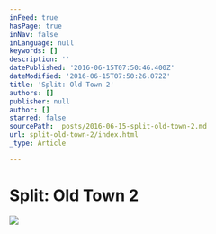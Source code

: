 ```yaml
---
inFeed: true
hasPage: true
inNav: false
inLanguage: null
keywords: []
description: ''
datePublished: '2016-06-15T07:50:46.400Z'
dateModified: '2016-06-15T07:50:26.072Z'
title: 'Split: Old Town 2'
authors: []
publisher: null
author: []
starred: false
sourcePath: _posts/2016-06-15-split-old-town-2.md
url: split-old-town-2/index.html
_type: Article

---
```

# Split: Old Town 2
![](https://the-grid-user-content.s3-us-west-2.amazonaws.com/92b90197-a8ae-4c49-af58-10931ed66033.jpg)